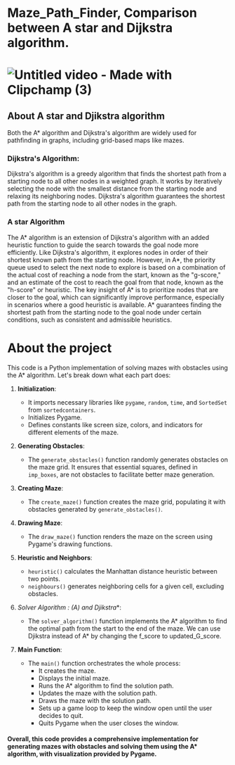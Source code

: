 # Maze_Path_Finder, Comparison between A star and Dijkstra algorithm.
# ![Untitled video - Made with Clipchamp (3)](https://github.com/1HashCode/Maze_pathFinder/assets/154821339/12780dea-06e8-4cb6-9407-1c3a93770dc7)


## About A star and Djikstra algorithm
Both the A* algorithm and Dijkstra's algorithm are widely used for pathfinding in graphs, including grid-based maps like mazes.

### Dijkstra's Algorithm:

Dijkstra's algorithm is a greedy algorithm that finds the shortest path from a starting node to all other nodes in a weighted graph.
It works by iteratively selecting the node with the smallest distance from the starting node and relaxing its neighboring nodes.
Dijkstra's algorithm guarantees the shortest path from the starting node to all other nodes in the graph.

### A star Algorithm

The A* algorithm is an extension of Dijkstra's algorithm with an added heuristic function to guide the search towards the goal node more efficiently.
Like Dijkstra's algorithm, it explores nodes in order of their shortest known path from the starting node.
However, in A*, the priority queue used to select the next node to explore is based on a combination of the actual cost of reaching a node from the start, known as the "g-score," and an estimate of the cost to reach the goal from that node, known as the "h-score" or heuristic.
The key insight of A* is to prioritize nodes that are closer to the goal, which can significantly improve performance, especially in scenarios where a good heuristic is available.
A* guarantees finding the shortest path from the starting node to the goal node under certain conditions, such as consistent and admissible heuristics.

# About the project

This code is a Python implementation of solving mazes with obstacles using the A* algorithm. Let's break down what each part does:

1. **Initialization**: 
    - It imports necessary libraries like `pygame`, `random`, `time`, and `SortedSet` from `sortedcontainers`.
    - Initializes Pygame.
    - Defines constants like screen size, colors, and indicators for different elements of the maze.

2. **Generating Obstacles**: 
    - The `generate_obstacles()` function randomly generates obstacles on the maze grid. It ensures that essential squares, defined in `imp_boxes`, are not obstacles to facilitate better maze generation.

3. **Creating Maze**: 
    - The `create_maze()` function creates the maze grid, populating it with obstacles generated by `generate_obstacles()`.

4. **Drawing Maze**: 
    - The `draw_maze()` function renders the maze on the screen using Pygame's drawing functions.

5. **Heuristic and Neighbors**: 
    - `heuristic()` calculates the Manhattan distance heuristic between two points.
    - `neighbours()` generates neighboring cells for a given cell, excluding obstacles.

6. **Solver Algorithm : (A*) and Djikstra**: 
    - The `solver_algorithm()` function implements the A* algorithm to find the optimal path from the start to the end of the maze. We can use Djikstra instead of A* by changing the f_score to updated_G_score.

7. **Main Function**: 
    - The `main()` function orchestrates the whole process:
        - It creates the maze.
        - Displays the initial maze.
        - Runs the A* algorithm to find the solution path.
        - Updates the maze with the solution path.
        - Draws the maze with the solution path.
        - Sets up a game loop to keep the window open until the user decides to quit.
        - Quits Pygame when the user closes the window.

#### Overall, this code provides a comprehensive implementation for generating mazes with obstacles and solving them using the A* algorithm, with visualization provided by Pygame.
